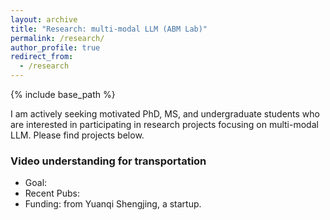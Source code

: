 ```yaml
---
layout: archive
title: "Research: multi-modal LLM (ABM Lab)"
permalink: /research/
author_profile: true
redirect_from:
  - /research
---
```


{% include base_path %}

I am actively seeking motivated PhD, MS, and undergraduate students who are interested in participating in research projects focusing on multi-modal LLM. Please find projects below.

### Video understanding for transportation
* Goal:  
* Recent Pubs:  
* Funding: from Yuanqi Shengjing, a startup.

 
